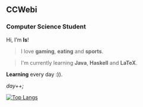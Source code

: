 ## CCWebi

### Computer Science Student


Hi, I’m **Is**! 

> I love **gaming**, **eating** and **sports**.

> I'm currently learning **Java**, **Haskell** and **LaTeX**.

**Learning** every day :)).

_day++;_



[![Top Langs](https://github-readme-stats.vercel.app/api/top-langs/?username=CCWebi&layout=compact)](https://github.com/CCWebi/github-readme-stats)

